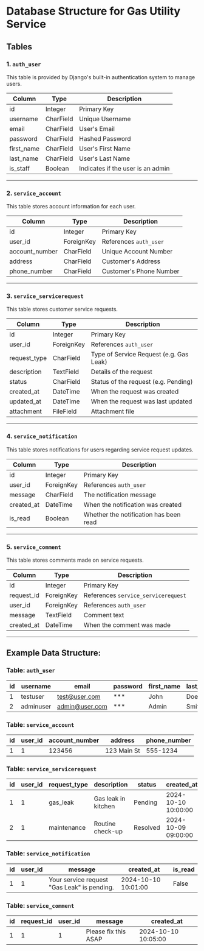 
# Database Structure for Gas Utility Service

## Tables

### 1. `auth_user`
This table is provided by Django's built-in authentication system to manage users.

| Column      | Type       | Description                            |
|-------------|------------|----------------------------------------|
| id          | Integer    | Primary Key                            |
| username    | CharField  | Unique Username                        |
| email       | CharField  | User's Email                           |
| password    | CharField  | Hashed Password                        |
| first_name  | CharField  | User's First Name                      |
| last_name   | CharField  | User's Last Name                       |
| is_staff    | Boolean    | Indicates if the user is an admin      |

---

### 2. `service_account`
This table stores account information for each user.

| Column        | Type       | Description                            |
|---------------|------------|----------------------------------------|
| id            | Integer    | Primary Key                            |
| user_id       | ForeignKey | References `auth_user`                 |
| account_number| CharField  | Unique Account Number                  |
| address       | CharField  | Customer's Address                     |
| phone_number  | CharField  | Customer's Phone Number                |

---

### 3. `service_servicerequest`
This table stores customer service requests.

| Column       | Type        | Description                            |
|--------------|-------------|----------------------------------------|
| id           | Integer     | Primary Key                            |
| user_id      | ForeignKey  | References `auth_user`                 |
| request_type | CharField   | Type of Service Request (e.g. Gas Leak)|
| description  | TextField   | Details of the request                 |
| status       | CharField   | Status of the request (e.g. Pending)   |
| created_at   | DateTime    | When the request was created           |
| updated_at   | DateTime    | When the request was last updated      |
| attachment   | FileField   | Attachment file                        |

---

### 4. `service_notification`
This table stores notifications for users regarding service request updates.

| Column      | Type        | Description                            |
|-------------|-------------|----------------------------------------|
| id          | Integer     | Primary Key                            |
| user_id     | ForeignKey  | References `auth_user`                 |
| message     | CharField   | The notification message               |
| created_at  | DateTime    | When the notification was created      |
| is_read     | Boolean     | Whether the notification has been read |

---

### 5. `service_comment`
This table stores comments made on service requests.

| Column      | Type        | Description                            |
|-------------|-------------|----------------------------------------|
| id          | Integer     | Primary Key                            |
| request_id  | ForeignKey  | References `service_servicerequest`     |
| user_id     | ForeignKey  | References `auth_user`                 |
| message     | TextField   | Comment text                           |
| created_at  | DateTime    | When the comment was made              |

---

## Example Data Structure:

### Table: `auth_user`
| id  | username  | email          | password | first_name | last_name | is_staff |
| --- | --------- | -------------- | -------- | ---------- | --------- | -------- |
| 1   | testuser  | test@user.com  | ***      | John       | Doe       | False    |
| 2   | adminuser | admin@user.com | ***      | Admin      | Smith     | True     |

### Table: `service_account`
| id  | user_id | account_number | address           | phone_number |
| --- | ------- | -------------- | ----------------- | ------------ |
| 1   | 1       | 123456         | 123 Main St       | 555-1234     |

### Table: `service_servicerequest`
| id  | user_id | request_type | description       | status  | created_at          | updated_at          | attachment |
| --- | ------- | ------------ | ----------------- | ------- | ------------------- | ------------------- | ---------- |
| 1   | 1       | gas_leak     | Gas leak in kitchen | Pending | 2024-10-10 10:00:00 | 2024-10-10 10:00:00 | NULL       |
| 2   | 1       | maintenance  | Routine check-up  | Resolved| 2024-10-09 09:00:00 | 2024-10-09 12:00:00 | NULL       |

### Table: `service_notification`
| id  | user_id | message                                     | created_at          | is_read |
| --- | ------- | ------------------------------------------- | ------------------- | ------- |
| 1   | 1       | Your service request "Gas Leak" is pending. | 2024-10-10 10:01:00 | False   |

### Table: `service_comment`
| id  | request_id | user_id | message              | created_at          |
| --- | ---------- | ------- | -------------------- | ------------------- |
| 1   | 1          | 1       | Please fix this ASAP | 2024-10-10 10:05:00 |
